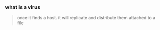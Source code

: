 ### what is a virus

> once it finds a host. it will replicate and distribute them attached to a file

